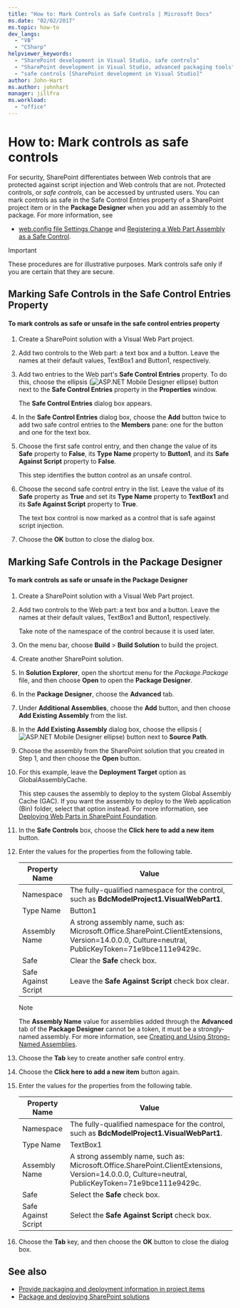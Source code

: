 ```yaml
---
title: "How to: Mark Controls as Safe Controls | Microsoft Docs"
ms.date: "02/02/2017"
ms.topic: how-to
dev_langs:
  - "VB"
  - "CSharp"
helpviewer_keywords:
  - "SharePoint development in Visual Studio, safe controls"
  - "SharePoint development in Visual Studio, advanced packaging tools"
  - "safe controls [SharePoint development in Visual Studio]"
author: John-Hart
ms.author: johnhart
manager: jillfra
ms.workload:
  - "office"
---
```

# How to: Mark controls as safe controls
  For security, SharePoint differentiates between Web controls that are protected against script injection and Web controls that are not. Protected controls, or *safe controls*, can be accessed by untrusted users. You can mark controls as safe in the Safe Control Entries property of a SharePoint project item or in the **Package Designer** when you add an assembly to the package. For more information, see

- [web.config file Settings Change](/previous-versions/office/developer/sharepoint-2007/bb802890(v=office.12)) and [Registering a Web Part Assembly as a Safe Control](/previous-versions/office/developer/sharepoint2003/dd587360(v=office.11)).

> [!IMPORTANT]
> These procedures are for illustrative purposes. Mark controls safe only if you are certain that they are secure.

## Marking Safe Controls in the Safe Control Entries Property

#### To mark controls as safe or unsafe in the safe control entries property

1. Create a SharePoint solution with a Visual Web Part project.

2. Add two controls to the Web part: a text box and a button. Leave the names at their default values, TextBox1 and Button1, respectively.

3. Add two entries to the Web part's **Safe Control Entries** property. To do this, choose the ellipsis (![ASP.NET Mobile Designer ellipse](../sharepoint/media/mwellipsis.gif "ASP.NET Mobile Designer ellipse")) button next to the **Safe Control Entries** property in the **Properties** window.

     The **Safe Control Entries** dialog box appears.

4. In the **Safe Control Entries** dialog box, choose the **Add** button twice to add two safe control entries to the **Members** pane: one for the button and one for the text box.

5. Choose the first safe control entry, and then change the value of its **Safe** property to **False**, its **Type Name** property to **Button1**, and its **Safe Against Script** property to **False**.

     This step identifies the button control as an unsafe control.

6. Choose the second safe control entry in the list. Leave the value of its **Safe** property as **True** and set its **Type Name** property to **TextBox1** and its **Safe Against Script** property to **True**.

     The text box control is now marked as a control that is safe against script injection.

7. Choose the **OK** button to close the dialog box.

## Marking Safe Controls in the Package Designer

#### To mark controls as safe or unsafe in the Package Designer

1. Create a SharePoint solution with a Visual Web Part project.

2. Add two controls to the Web part: a text box and a button. Leave the names at their default values, TextBox1 and Button1, respectively.

     Take note of the namespace of the control because it is used later.

3. On the menu bar, choose **Build** > **Build Solution** to build the project.

4. Create another SharePoint solution.

5. In **Solution Explorer**, open the shortcut menu for the *Package.Package* file, and then choose **Open** to open the **Package Designer**.

6. In the **Package Designer**, choose the **Advanced** tab.

7. Under **Additional Assemblies**, choose the **Add** button, and then choose **Add Existing Assembly** from the list.

8. In the **Add Existing Assembly** dialog box, choose the ellipsis (![ASP.NET Mobile Designer ellipse](../sharepoint/media/mwellipsis.gif "ASP.NET Mobile Designer ellipse")) button next to **Source Path**.

9. Choose the assembly from the SharePoint solution that you created in Step 1, and then choose the **Open** button.

10. For this example, leave the **Deployment Target** option as GlobalAssemblyCache.

     This step causes the assembly to deploy to the system Global Assembly Cache (GAC). If you want the assembly to deploy to the Web application (Bin) folder, select that option instead. For more information, see [Deploying Web Parts in SharePoint Foundation](/previous-versions/office/developer/sharepoint-2010/cc768621(v=office.14)).

11. In the **Safe Controls** box, choose the **Click here to add a new item** button.

12. Enter the values for the properties from the following table.

    |Property Name|Value|
    |-------------------|-----------|
    |Namespace|The fully-qualified namespace for the control, such as **BdcModelProject1.VisualWebPart1**.|
    |Type Name|Button1|
    |Assembly Name|A strong assembly name, such as: Microsoft.Office.SharePoint.ClientExtensions, Version=14.0.0.0, Culture=neutral, PublicKeyToken=71e9bce111e9429c.|
    |Safe|Clear the **Safe** check box.|
    |Safe Against Script|Leave the **Safe Against Script** check box clear.|

    > [!NOTE]
    > The **Assembly Name** value for assemblies added through the **Advanced** tab of the **Package Designer** cannot be a token, it must be a strongly-named assembly. For more information, see [Creating and Using Strong-Named Assemblies](/previous-versions/dotnet/netframework-4.0/xwb8f617(v=vs.100)).

13. Choose the **Tab** key to create another safe control entry.

14. Choose the **Click here to add a new item** button again.

15. Enter the values for the properties from the following table.

    |Property Name|Value|
    |-------------------|-----------|
    |Namespace|The fully-qualified namespace for the control, such as **BdcModelProject1.VisualWebPart1**.|
    |Type Name|TextBox1|
    |Assembly Name|A strong assembly name, such as: Microsoft.Office.SharePoint.ClientExtensions, Version=14.0.0.0, Culture=neutral, PublicKeyToken=71e9bce111e9429c.|
    |Safe|Select the **Safe** check box.|
    |Safe Against Script|Select the **Safe Against Script** check box.|

16. Choose the **Tab** key, and then choose the **OK** button to close the dialog box.

## See also
- [Provide packaging and deployment information in project items](../sharepoint/providing-packaging-and-deployment-information-in-project-items.md)
- [Package and deploying SharePoint solutions](../sharepoint/packaging-and-deploying-sharepoint-solutions.md)
